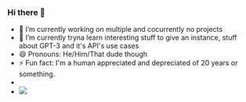 ### Hi there 👋

- 🔭 I’m currently working on multiple and cocurrently no projects
- 🌱 I’m currently tryna learn interesting stuff to give an instance, stuff about GPT-3 and it's API's use cases
- 😄 Pronouns: He/Him/That dude though
- ⚡ Fun fact: I'm a human appreciated and depreciated of 20 years or something.
- 
- ![](https://komarev.com/ghpvc/?username=iamkhalid2&color=blueviolet)
